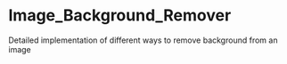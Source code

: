 # Image_Background_Remover
Detailed implementation of different ways to remove background from an image
